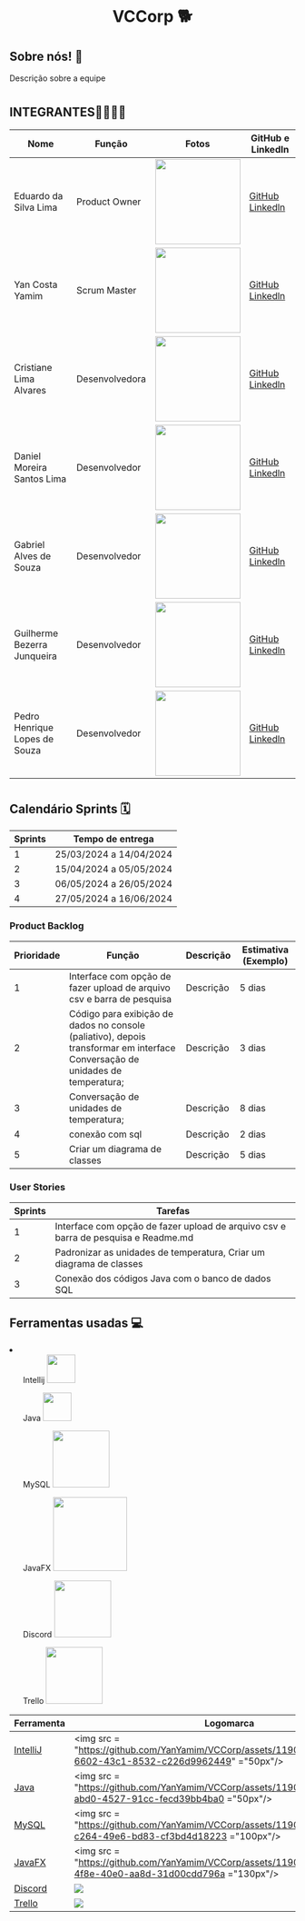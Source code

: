 # <h1 align="center"> VCCorp 🐕​ </h1>
<h2>Sobre nós! 🐶​ </h2>
<p>Descrição sobre a equipe</p>

# <h2>INTEGRANTES👨‍💻👩‍💻</h2>
| Nome                                    | Função          | Fotos                                                                                                     | GitHub e LinkedIn                                        |
|-----------------------------------------|-----------------|-----------------------------------------------------------------------------------------------------------|----------------------------------------------------------|
| Eduardo da Silva Lima | Product Owner   | <img src="https://github.com/YanYamim/VCCorp/assets/119015786/24de5e7d-c40f-4d88-a9b6-48ee56f76ec8" width="150px"/> | [GitHub](https://github.com/PortifoliodoEdu) [Linkedln](https://www.linkedin.com/in/edu-datamarketing) |
| Yan Costa Yamim | Scrum Master    | <img src="https://github.com/YanYamim/VCCorp/assets/119015786/f3a0006b-3a5b-45ef-9108-aaf8c2634d98" width="150px"/> | [GitHub](https://github.com/yancostayamim) [Linkedln](https://www.linkedin.com/in/yan-yamim-185220278/) |
| Cristiane Lima Alvares  | Desenvolvedora  | <img src="https://github.com/YanYamim/VCCorp/assets/119015786/c2d64b75-d1f6-4abf-bdfc-ec996563ba5f" width="150px"/> | [GitHub](https://github.com/hstcris) [Linkedln](https://www.linkedin.com/in/cristiane-alvares/) |
| Daniel Moreira Santos Lima  | Desenvolvedor  | <img src="https://github.com/YanYamim/VCCorp/assets/119015786/da3b8d2b-ec18-405c-b2be-7bedff43a27c" width="150px"/> | [GitHub](https://github.com/DanielLimaCpy) [Linkedln](https://www.linkedin.com/in/daniel-lima-637648179?utm_source=share&utm_campaign=share_via&utm_content=profile&utm_medium=android_app) |
| Gabriel Alves de Souza   | Desenvolvedor   | <img src="https://github.com/YanYamim/VCCorp/assets/119015786/e5cc312c-c170-4d27-906d-d49e4b985e6d" width="150px"/> |[GitHub](https://github.com/gabriel15asouza) [Linkedln](https://www.linkedin.com/in/gabriel-alves-de-souza-5b7747267/) |
| Guilherme Bezerra Junqueira | Desenvolvedor | <img src="https://github.com/YanYamim/VCCorp/assets/119015786/2bd4f098-fbf3-46c9-bcf1-696c1e396c44" width="150px"/> | [GitHub](https://github.com/GuilhermebJunqueira) [Linkedln](https://www.linkedin.com/in/guilherme-bezerra-a01035170/) |
| Pedro Henrique Lopes de Souza | Desenvolvedor   | <img src="https://github.com/YanYamim/VCCorp/assets/119015786/ad8a9b5a-c699-4dfd-b2ca-2eee1476d103" width="150px"/> | [GitHub](https://github.com/pelopinho) [Linkedln](https://www.linkedin.com/in/pelopes7/)|



# <h2>Calendário Sprints 🗓️</h2>

| Sprints | Tempo de entrega               |
|---------|-------------------------------|
| 1       | 25/03/2024 a 14/04/2024       |
| 2       | 15/04/2024 a 05/05/2024       |
| 3       | 06/05/2024 a 26/05/2024       |
| 4       | 27/05/2024 a 16/06/2024       |

<h3>Product Backlog</h3>

| Prioridade  | Função               | Descrição                                              | Estimativa (Exemplo) |
|-----|-----------------------------|--------------------------------------------------------|------------|
| 1  | Interface com opção de fazer upload de arquivo csv e barra de pesquisa         | Descrição               | 5 dias   |
| 2  |Código para exibição de dados no console (paliativo), depois transformar em interface Conversação de unidades de temperatura;               | Descrição                              | 3 dias   |
| 3  | Conversação de unidades de temperatura;  | Descrição                    | 8 dias   |
| 4  | conexão com sql          | Descrição           | 2 dias   |
| 5  | Criar um diagrama de classes       | Descrição                    | 5 dias   |

<h3>User Stories</h3>

| Sprints | Tarefas |
|--------|--------|
| 1 | Interface com opção de fazer upload de arquivo csv e barra de pesquisa e Readme.md | 
| 2 | Padronizar as unidades de temperatura, Criar um diagrama de classes |
| 3 | Conexão dos códigos Java com o banco de dados SQL |

<h2>Ferramentas usadas 💻</h2>
<li>
    <ul>Intellij <img src ="https://github.com/YanYamim/VCCorp/assets/119015786/1a958a68-6602-43c1-8532-c226d9962449" width = "50px"/></ul>
    <ul>Java <img src ="https://github.com/YanYamim/VCCorp/assets/119015786/3108797b-abd0-4527-91cc-fecd39bb4ba0" width = "50px"/></ul>
    <ul>MySQL <img src = "https://github.com/YanYamim/VCCorp/assets/119015786/1c4c4790-c264-49e6-bd83-cf3bd4d18223" width = "100px"/></ul>
    <ul>JavaFX <img src ="https://github.com/YanYamim/VCCorp/assets/119015786/3220ca0f-4f8e-40e0-aa8d-31d00cdd796a" width = "130px"/></ul>
    <ul>Discord <img src ="https://github.com/YanYamim/VCCorp/assets/119015786/1f746402-43c0-4c6f-ba10-ffb4041f49a0" width = "100px"/></ul>
    <ul>Trello <img src ="https://github.com/YanYamim/VCCorp/assets/119015786/cb967eb8-133f-4cf0-9f10-4632b48e9699" width = "100px"/></ul>
</li>

| Ferramenta | Logomarca |
|------------|-----------|
| [IntelliJ](https://www.jetbrains.com/idea/) | <img src = "https://github.com/YanYamim/VCCorp/assets/119015786/1a958a68-6602-43c1-8532-c226d9962449" ="50px"/></ul>
| [Java](https://www.java.com/) | <img src = "https://github.com/YanYamim/VCCorp/assets/119015786/3108797b-abd0-4527-91cc-fecd39bb4ba0 ="50px"/></ul>
| [MySQL](https://www.mysql.com/) | <img src = "https://github.com/YanYamim/VCCorp/assets/119015786/1c4c4790-c264-49e6-bd83-cf3bd4d18223 ="100px"/></ul>
| [JavaFX](https://openjfx.io/) | <img src = "https://github.com/YanYamim/VCCorp/assets/119015786/3220ca0f-4f8e-40e0-aa8d-31d00cdd796a ="130px"/></ul>
| [Discord](https://discord.com/) | <img src = "https://github.com/YanYamim/VCCorp/assets/119015786/1f746402-43c0-4c6f-ba10-ffb4041f49a0 =100px"/></ul>
| [Trello](https://trello.com/) | <img src = "https://github.com/YanYamim/VCCorp/assets/119015786/cb967eb8-133f-4cf0-9f10-4632b48e9699 =100px"/></ul>

